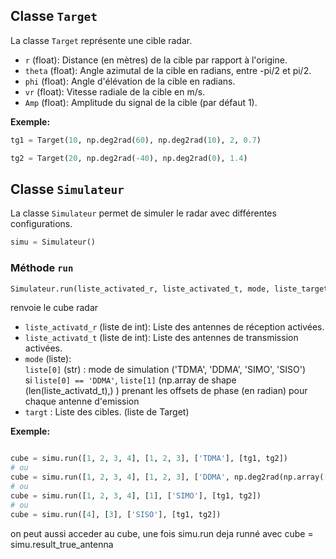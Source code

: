 ## Classe `Target`

La classe `Target` représente une cible radar.

- `r` (float): Distance (en mètres) de la cible par rapport à l'origine.
- `theta` (float): Angle azimutal de la cible en radians, entre -pi/2 et pi/2.
- `phi` (float): Angle d'élévation de la cible en radians.
- `vr` (float): Vitesse radiale de la cible en m/s.
- `Amp` (float): Amplitude du signal de la cible (par défaut 1).

**Exemple:**
```python
tg1 = Target(10, np.deg2rad(60), np.deg2rad(10), 2, 0.7)

tg2 = Target(20, np.deg2rad(-40), np.deg2rad(0), 1.4)
```
## Classe `Simulateur`

La classe `Simulateur` permet de simuler le radar avec différentes configurations.
```python
simu = Simulateur()
```
### Méthode `run`

```python
Simulateur.run(liste_activated_r, liste_activated_t, mode, liste_target)
```
renvoie le cube radar
- `liste_activatd_r` (liste de int): Liste des antennes de réception activées. 
- `liste_activatd_t` (liste de int): Liste des antennes de transmission activées. 
- `mode` (liste): 
                  <br/> `liste[0]` (str) : mode de simulation ('TDMA', 'DDMA', 'SIMO', 'SISO')
                    <br/> si `liste[0] == 'DDMA'`, `liste[1]` (np.array de shape (len(liste_activatd_t),) ) prenant les offsets de phase (en radian) pour chaque antenne d'emission
- `targt` : Liste des cibles. (liste de Target)

**Exemple:**
```python

cube = simu.run([1, 2, 3, 4], [1, 2, 3], ['TDMA'], [tg1, tg2])
# ou
cube = simu.run([1, 2, 3, 4], [1, 2, 3], ['DDMA', np.deg2rad(np.array([0, 90, 270]))], [tg1, tg2])
# ou
cube = simu.run([1, 2, 3, 4], [1], ['SIMO'], [tg1, tg2])
# ou
cube = simu.run([4], [3], ['SISO'], [tg1, tg2])
```
on peut aussi acceder au cube, une fois simu.run deja runné avec cube = simu.result_true_antenna                  
